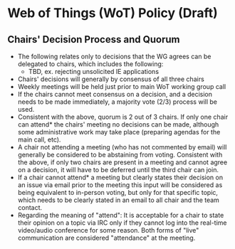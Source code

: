 # Web of Things (WoT) Policy (Draft)
## Chairs' Decision Process and Quorum
- The following relates only to decisions that the WG agrees can be delegated to chairs, which includes the following:
    - TBD, ex. rejecting unsolicited IE applications
- Chairs' decisions will generally by consensus of all three chairs
- Weekly meetings will be held just prior to main WoT working group call
- If the chairs cannot meet consensus on a decision, and a decision needs to be made immediately, a majority vote (2/3) process will be used.
- Consistent with the above, quorum is 2 out of 3 chairs.  If only one chair can attend* the chairs' meeting no decisions can be made, although some administrative work may take place (preparing agendas for the main call, etc).
- A chair not attending a meeting (who has not commented by email) will generally be considered to be abstaining from voting.  Consistent with the above, if only two chairs are present in a meeting and cannot agree on a decision, it will have to be deferred until the third chair can join.
- If a chair cannot attend* a meeting but clearly states their decision on an issue via email prior to the meeting this input will be considered as being equivalent to in-person voting, but only for that specific topic, which needs to be clearly stated in an email to all chair and the team contact.
- Regarding the meaning of "attend": It is acceptable for a chair to state their opinion on a topic via IRC only if they cannot log into the real-time video/audio conference for some reason.  Both forms of "live" communication are considered "attendance" at the meeting.

